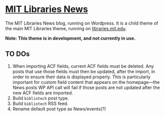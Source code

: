 [MIT Libraries News](http://libraries.mit.edu/news/)
====

The MIT Libraries News blog, running on Wordpress. It is a child theme of the main MIT Libraries theme, running on [libraries.mit.edu](http://libraries.mit.edu).

__Note: This theme is in development, and not currently in use.__


## TO DOs

1. When importing ACF fields, current ACF fields must be deleted. Any posts that use those fields must then be updated, after the import, in order to ensure their data is displayed properly. This is particularly important for custom field content that appears on the homepage—the News posts WP API call will fail if those posts are not updated after the new ACF fields are imported.
2. Build `bibliotech` post type.
3. Build `bibliotech` RSS feed.
4. Rename default post type as News/events(?)
